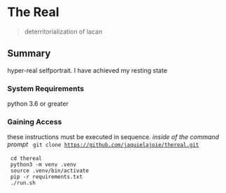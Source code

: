 # The Real
> deterritorialization of lacan

## Summary
hyper-real selfportrait. I have achieved my resting state 

### System Requirements
python 3.6 or greater  

### Gaining Access 
these instructions must be executed in sequence.
<i> inside of the command prompt </i>
<code> git clone https://github.com/jaquielajoie/thereal.git </code>   
<code> cd thereal </code>   
<code> python3 -m venv .venv </code>   
<code> source .venv/bin/activate </code>   
<code> pip -r requirements.txt </code>   
<code> ./run.sh </code>  
